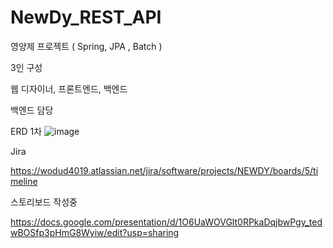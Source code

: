 # NewDy_REST_API
영양제 프로젝트 ( Spring, JPA , Batch )

3인 구성

웹 디자이너, 프론트엔드, 백엔드

백엔드 담당

ERD 1차
![image](https://github.com/LeeJaeYoung0706/NewDy_REST_API/assets/148510209/1091a75d-13b9-4812-9ad0-25db843f0bd3)


Jira

https://wodud4019.atlassian.net/jira/software/projects/NEWDY/boards/5/timeline

스토리보드 작성중

https://docs.google.com/presentation/d/1O6UaWOVGlt0RPkaDqjbwPgy_tedwBOSfp3pHmG8Wyiw/edit?usp=sharing 
